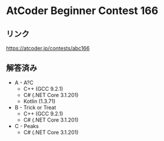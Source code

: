# AtCoder Beginner Contest 166
## リンク
https://atcoder.jp/contests/abc166

## 解答済み
- A - A?C
	- C++ (GCC 9.2.1)
	- C# (.NET Core 3.1.201)
	- Kotlin (1.3.71)
- B - Trick or Treat
	- C++ (GCC 9.2.1)
	- C# (.NET Core 3.1.201)
- C - Peaks
	- C# (.NET Core 3.1.201)